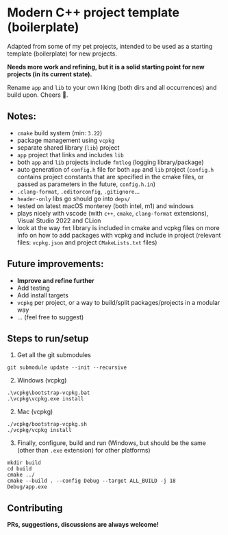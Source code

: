 # Modern C++ project template (boilerplate)

Adapted from some of my pet projects, intended to be used as a starting template (boilerplate) for new projects.

**Needs more work and refining, but it is a solid starting point for new projects (in its current state).**

Rename `app` and `lib` to your own liking (both dirs and all occurrences) and build upon. Cheers :beers:.

## Notes:
- `cmake` build system (min: `3.22`)
- package management using `vcpkg`
- separate shared library (`lib`) project
- `app` project that links and includes `lib`
- both `app` and `lib` projects include `fmtlog` (logging library/package)
- auto generation of `config.h` file for both `app` and `lib` project (`config.h` contains project constants that are specified in the cmake files, or passed as parameters in the future, `config.h.in`)
- `.clang-format`, `.editorconfig`, `.gitignore`...
- `header-only` libs go should go into `deps/`
- tested on latest macOS monterey (both intel, m1) and windows
- plays nicely with vscode (with `c++`, `cmake`, `clang-format` extensions), Visual Studio 2022 and CLion
- look at the way `fmt` library is included in cmake and vcpkg files on more info on how to add packages with vcpkg and include in project (relevant files: `vcpkg.json` and project `CMakeLists.txt` files)

## Future improvements:
- **Improve and refine further**
- Add testing
- Add install targets
- `vcpkg` per project, or a way to build/split packages/projects in a modular way
- ... (feel free to suggest)

## Steps to run/setup
1. Get all the git submodules
```
git submodule update --init --recursive
```

2. Windows (vcpkg)
```
.\vcpkg\bootstrap-vcpkg.bat
.\vcpkg\vcpkg.exe install
```

2. Mac (vcpkg)
```
./vcpkg/bootstrap-vcpkg.sh
./vcpkg/vcpkg install
```

3. Finally, configure, build and run (Windows, but should be the same (other than `.exe` extension) for other platforms)
```
mkdir build
cd build
cmake ../
cmake --build . --config Debug --target ALL_BUILD -j 18
Debug/app.exe
```

## Contributing
**PRs, suggestions, discussions are always welcome!**
